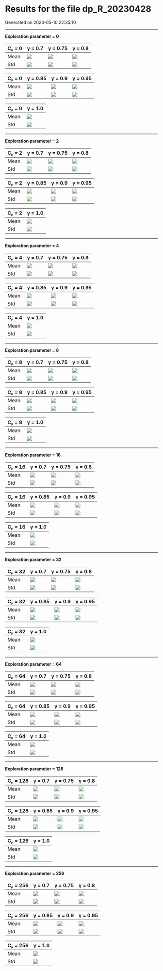 # Results for the file dp_R_20230428 

Generated on 2023-05-10 22:35:10

---

**Exploration parameter = 0**

| Cₚ = 0 | γ = 0.7 | γ = 0.75 | γ = 0.8 | 
| --- | --- | --- | --- | 
| Mean | ![](fig/dp_L/mean_g_0.7_cp_0.png) | ![](fig/dp_L/mean_g_0.75_cp_0.png) | ![](fig/dp_L/mean_g_0.8_cp_0.png) | 
| Std | ![](fig/dp_L/std_g_0.7_cp_0.png) | ![](fig/dp_L/std_g_0.75_cp_0.png) | ![](fig/dp_L/std_g_0.8_cp_0.png) | 

| Cₚ = 0 | γ = 0.85 | γ = 0.9 | γ = 0.95 | 
| --- | --- | --- | --- | 
| Mean | ![](fig/dp_L/mean_g_0.85_cp_0.png) | ![](fig/dp_L/mean_g_0.9_cp_0.png) | ![](fig/dp_L/mean_g_0.95_cp_0.png) | 
| Std | ![](fig/dp_L/std_g_0.85_cp_0.png) | ![](fig/dp_L/std_g_0.9_cp_0.png) | ![](fig/dp_L/std_g_0.95_cp_0.png) | 

| Cₚ = 0 | γ = 1.0 | 
| --- | --- | 
| Mean | ![](fig/dp_L/mean_g_1.0_cp_0.png) | 
| Std | ![](fig/dp_L/std_g_1.0_cp_0.png) | 

---

**Exploration parameter = 2**

| Cₚ = 2 | γ = 0.7 | γ = 0.75 | γ = 0.8 | 
| --- | --- | --- | --- | 
| Mean | ![](fig/dp_L/mean_g_0.7_cp_2.png) | ![](fig/dp_L/mean_g_0.75_cp_2.png) | ![](fig/dp_L/mean_g_0.8_cp_2.png) | 
| Std | ![](fig/dp_L/std_g_0.7_cp_2.png) | ![](fig/dp_L/std_g_0.75_cp_2.png) | ![](fig/dp_L/std_g_0.8_cp_2.png) | 

| Cₚ = 2 | γ = 0.85 | γ = 0.9 | γ = 0.95 | 
| --- | --- | --- | --- | 
| Mean | ![](fig/dp_L/mean_g_0.85_cp_2.png) | ![](fig/dp_L/mean_g_0.9_cp_2.png) | ![](fig/dp_L/mean_g_0.95_cp_2.png) | 
| Std | ![](fig/dp_L/std_g_0.85_cp_2.png) | ![](fig/dp_L/std_g_0.9_cp_2.png) | ![](fig/dp_L/std_g_0.95_cp_2.png) | 

| Cₚ = 2 | γ = 1.0 | 
| --- | --- | 
| Mean | ![](fig/dp_L/mean_g_1.0_cp_2.png) | 
| Std | ![](fig/dp_L/std_g_1.0_cp_2.png) | 

---

**Exploration parameter = 4**

| Cₚ = 4 | γ = 0.7 | γ = 0.75 | γ = 0.8 | 
| --- | --- | --- | --- | 
| Mean | ![](fig/dp_L/mean_g_0.7_cp_4.png) | ![](fig/dp_L/mean_g_0.75_cp_4.png) | ![](fig/dp_L/mean_g_0.8_cp_4.png) | 
| Std | ![](fig/dp_L/std_g_0.7_cp_4.png) | ![](fig/dp_L/std_g_0.75_cp_4.png) | ![](fig/dp_L/std_g_0.8_cp_4.png) | 

| Cₚ = 4 | γ = 0.85 | γ = 0.9 | γ = 0.95 | 
| --- | --- | --- | --- | 
| Mean | ![](fig/dp_L/mean_g_0.85_cp_4.png) | ![](fig/dp_L/mean_g_0.9_cp_4.png) | ![](fig/dp_L/mean_g_0.95_cp_4.png) | 
| Std | ![](fig/dp_L/std_g_0.85_cp_4.png) | ![](fig/dp_L/std_g_0.9_cp_4.png) | ![](fig/dp_L/std_g_0.95_cp_4.png) | 

| Cₚ = 4 | γ = 1.0 | 
| --- | --- | 
| Mean | ![](fig/dp_L/mean_g_1.0_cp_4.png) | 
| Std | ![](fig/dp_L/std_g_1.0_cp_4.png) | 

---

**Exploration parameter = 8**

| Cₚ = 8 | γ = 0.7 | γ = 0.75 | γ = 0.8 | 
| --- | --- | --- | --- | 
| Mean | ![](fig/dp_L/mean_g_0.7_cp_8.png) | ![](fig/dp_L/mean_g_0.75_cp_8.png) | ![](fig/dp_L/mean_g_0.8_cp_8.png) | 
| Std | ![](fig/dp_L/std_g_0.7_cp_8.png) | ![](fig/dp_L/std_g_0.75_cp_8.png) | ![](fig/dp_L/std_g_0.8_cp_8.png) | 

| Cₚ = 8 | γ = 0.85 | γ = 0.9 | γ = 0.95 | 
| --- | --- | --- | --- | 
| Mean | ![](fig/dp_L/mean_g_0.85_cp_8.png) | ![](fig/dp_L/mean_g_0.9_cp_8.png) | ![](fig/dp_L/mean_g_0.95_cp_8.png) | 
| Std | ![](fig/dp_L/std_g_0.85_cp_8.png) | ![](fig/dp_L/std_g_0.9_cp_8.png) | ![](fig/dp_L/std_g_0.95_cp_8.png) | 

| Cₚ = 8 | γ = 1.0 | 
| --- | --- | 
| Mean | ![](fig/dp_L/mean_g_1.0_cp_8.png) | 
| Std | ![](fig/dp_L/std_g_1.0_cp_8.png) | 

---

**Exploration parameter = 16**

| Cₚ = 16 | γ = 0.7 | γ = 0.75 | γ = 0.8 | 
| --- | --- | --- | --- | 
| Mean | ![](fig/dp_L/mean_g_0.7_cp_16.png) | ![](fig/dp_L/mean_g_0.75_cp_16.png) | ![](fig/dp_L/mean_g_0.8_cp_16.png) | 
| Std | ![](fig/dp_L/std_g_0.7_cp_16.png) | ![](fig/dp_L/std_g_0.75_cp_16.png) | ![](fig/dp_L/std_g_0.8_cp_16.png) | 

| Cₚ = 16 | γ = 0.85 | γ = 0.9 | γ = 0.95 | 
| --- | --- | --- | --- | 
| Mean | ![](fig/dp_L/mean_g_0.85_cp_16.png) | ![](fig/dp_L/mean_g_0.9_cp_16.png) | ![](fig/dp_L/mean_g_0.95_cp_16.png) | 
| Std | ![](fig/dp_L/std_g_0.85_cp_16.png) | ![](fig/dp_L/std_g_0.9_cp_16.png) | ![](fig/dp_L/std_g_0.95_cp_16.png) | 

| Cₚ = 16 | γ = 1.0 | 
| --- | --- | 
| Mean | ![](fig/dp_L/mean_g_1.0_cp_16.png) | 
| Std | ![](fig/dp_L/std_g_1.0_cp_16.png) | 

---

**Exploration parameter = 32**

| Cₚ = 32 | γ = 0.7 | γ = 0.75 | γ = 0.8 | 
| --- | --- | --- | --- | 
| Mean | ![](fig/dp_L/mean_g_0.7_cp_32.png) | ![](fig/dp_L/mean_g_0.75_cp_32.png) | ![](fig/dp_L/mean_g_0.8_cp_32.png) | 
| Std | ![](fig/dp_L/std_g_0.7_cp_32.png) | ![](fig/dp_L/std_g_0.75_cp_32.png) | ![](fig/dp_L/std_g_0.8_cp_32.png) | 

| Cₚ = 32 | γ = 0.85 | γ = 0.9 | γ = 0.95 | 
| --- | --- | --- | --- | 
| Mean | ![](fig/dp_L/mean_g_0.85_cp_32.png) | ![](fig/dp_L/mean_g_0.9_cp_32.png) | ![](fig/dp_L/mean_g_0.95_cp_32.png) | 
| Std | ![](fig/dp_L/std_g_0.85_cp_32.png) | ![](fig/dp_L/std_g_0.9_cp_32.png) | ![](fig/dp_L/std_g_0.95_cp_32.png) | 

| Cₚ = 32 | γ = 1.0 | 
| --- | --- | 
| Mean | ![](fig/dp_L/mean_g_1.0_cp_32.png) | 
| Std | ![](fig/dp_L/std_g_1.0_cp_32.png) | 

---

**Exploration parameter = 64**

| Cₚ = 64 | γ = 0.7 | γ = 0.75 | γ = 0.8 | 
| --- | --- | --- | --- | 
| Mean | ![](fig/dp_L/mean_g_0.7_cp_64.png) | ![](fig/dp_L/mean_g_0.75_cp_64.png) | ![](fig/dp_L/mean_g_0.8_cp_64.png) | 
| Std | ![](fig/dp_L/std_g_0.7_cp_64.png) | ![](fig/dp_L/std_g_0.75_cp_64.png) | ![](fig/dp_L/std_g_0.8_cp_64.png) | 

| Cₚ = 64 | γ = 0.85 | γ = 0.9 | γ = 0.95 | 
| --- | --- | --- | --- | 
| Mean | ![](fig/dp_L/mean_g_0.85_cp_64.png) | ![](fig/dp_L/mean_g_0.9_cp_64.png) | ![](fig/dp_L/mean_g_0.95_cp_64.png) | 
| Std | ![](fig/dp_L/std_g_0.85_cp_64.png) | ![](fig/dp_L/std_g_0.9_cp_64.png) | ![](fig/dp_L/std_g_0.95_cp_64.png) | 

| Cₚ = 64 | γ = 1.0 | 
| --- | --- | 
| Mean | ![](fig/dp_L/mean_g_1.0_cp_64.png) | 
| Std | ![](fig/dp_L/std_g_1.0_cp_64.png) | 

---

**Exploration parameter = 128**

| Cₚ = 128 | γ = 0.7 | γ = 0.75 | γ = 0.8 | 
| --- | --- | --- | --- | 
| Mean | ![](fig/dp_L/mean_g_0.7_cp_128.png) | ![](fig/dp_L/mean_g_0.75_cp_128.png) | ![](fig/dp_L/mean_g_0.8_cp_128.png) | 
| Std | ![](fig/dp_L/std_g_0.7_cp_128.png) | ![](fig/dp_L/std_g_0.75_cp_128.png) | ![](fig/dp_L/std_g_0.8_cp_128.png) | 

| Cₚ = 128 | γ = 0.85 | γ = 0.9 | γ = 0.95 | 
| --- | --- | --- | --- | 
| Mean | ![](fig/dp_L/mean_g_0.85_cp_128.png) | ![](fig/dp_L/mean_g_0.9_cp_128.png) | ![](fig/dp_L/mean_g_0.95_cp_128.png) | 
| Std | ![](fig/dp_L/std_g_0.85_cp_128.png) | ![](fig/dp_L/std_g_0.9_cp_128.png) | ![](fig/dp_L/std_g_0.95_cp_128.png) | 

| Cₚ = 128 | γ = 1.0 | 
| --- | --- | 
| Mean | ![](fig/dp_L/mean_g_1.0_cp_128.png) | 
| Std | ![](fig/dp_L/std_g_1.0_cp_128.png) | 

---

**Exploration parameter = 256**

| Cₚ = 256 | γ = 0.7 | γ = 0.75 | γ = 0.8 | 
| --- | --- | --- | --- | 
| Mean | ![](fig/dp_L/mean_g_0.7_cp_256.png) | ![](fig/dp_L/mean_g_0.75_cp_256.png) | ![](fig/dp_L/mean_g_0.8_cp_256.png) | 
| Std | ![](fig/dp_L/std_g_0.7_cp_256.png) | ![](fig/dp_L/std_g_0.75_cp_256.png) | ![](fig/dp_L/std_g_0.8_cp_256.png) | 

| Cₚ = 256 | γ = 0.85 | γ = 0.9 | γ = 0.95 | 
| --- | --- | --- | --- | 
| Mean | ![](fig/dp_L/mean_g_0.85_cp_256.png) | ![](fig/dp_L/mean_g_0.9_cp_256.png) | ![](fig/dp_L/mean_g_0.95_cp_256.png) | 
| Std | ![](fig/dp_L/std_g_0.85_cp_256.png) | ![](fig/dp_L/std_g_0.9_cp_256.png) | ![](fig/dp_L/std_g_0.95_cp_256.png) | 

| Cₚ = 256 | γ = 1.0 | 
| --- | --- | 
| Mean | ![](fig/dp_L/mean_g_1.0_cp_256.png) | 
| Std | ![](fig/dp_L/std_g_1.0_cp_256.png) | 


